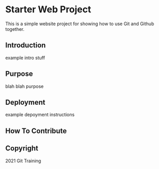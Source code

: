 # Starter Web Project

This is a simple website project for
showing how to use Git and Github together.

## Introduction

example intro stuff

## Purpose

blah blah purpose

## Deployment

example depoyment instructions

## How To Contribute

## Copyright

2021 Git Training

